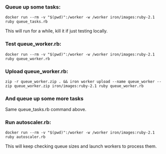 

### Queue up some tasks:

```
docker run --rm -v "$(pwd)":/worker -w /worker iron/images:ruby-2.1 ruby queue_tasks.rb
```

This will run for a while, kill it if just testing locally. 

### Test queue_worker.rb:

```
docker run --rm -v "$(pwd)":/worker -w /worker iron/images:ruby-2.1 ruby queue_worker.rb
```

### Upload queue_worker.rb:

```
zip -r queue_worker.zip . && iron worker upload --name queue_worker --zip queue_worker.zip iron/images:ruby-2.1 ruby queue_worker.rb
```

### And queue up some more tasks

Same queue_tasks.rb command above. 

### Run autoscaler.rb:

```
docker run --rm -v "$(pwd)":/worker -w /worker iron/images:ruby-2.1 ruby autoscaler.rb
```

This will keep checking queue sizes and launch workers to process them. 

